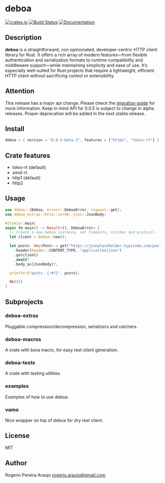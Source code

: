 # deboa

[![crates.io](https://img.shields.io/crates/v/deboa?style=flat-square)](https://crates.io/crates/deboa) [![Build Status](https://github.com/ararog/deboa/actions/workflows/rust.yml/badge.svg?event=push)](https://github.com/ararog/deboa/actions/workflows/rust.yml) [![Documentation](https://docs.rs/deboa/badge.svg)](https://docs.rs/deboa/latest/deboa)

## Description

**deboa** is a straightforward, non opinionated, developer-centric HTTP client library for Rust. It offers a rich array of modern features—from flexible authentication and serialization formats to runtime compatibility and middleware support—while maintaining simplicity and ease of use. It’s especially well-suited for Rust projects that require a lightweight, efficient HTTP client without sacrificing control or extensibility.

## Attention

This release has a major api change. Please check the [migration guide](https://github.com/ararog/deboa/blob/main/MIGRATION_GUIDE.md) for more information. Keep in mind API for 0.0.5 is subject to change in alpha releases. Proper deprecation will be added in the next stable release.

## Install

```rust
deboa = { version = "0.0.5-beta.3", features = ["http1", "tokio-rt"] }
```

## Crate features

- tokio-rt (default)
- smol-rt
- http1 (default)
- http2

## Usage

```rust
use deboa::{Deboa, errors::DeboaError, request::get};
use deboa_extras::http::serde::json::JsonBody;

#[tokio::main]
async fn main() -> Result<(), DeboaError> {
  // Create a new Deboa instance, set timeouts, catches and protocol.
  let client = Deboa::new();

  let posts: Vec<Post> = get("https://jsonplaceholder.typicode.com/posts")?
    .header(header::CONTENT_TYPE, "application/json")
    .go(client)
    .await?
    .body_as(JsonBody)?;

  println!("posts: {:#?}", posts);

  Ok(())
}
```

## Subprojects

### deboa-extras

Pluggable compression/decompression, serializers and catchers.

### deboa-macros

A crate with bora macro, for easy rest client generation.

### deboa-tests

A crate with testing utilities.

### examples

Examples of how to use deboa.

### vamo

Nice wrapper on top of deboa for dry rest client.

## License

MIT

## Author

Rogerio Pereira Araujo <rogerio.araujo@gmail.com>
